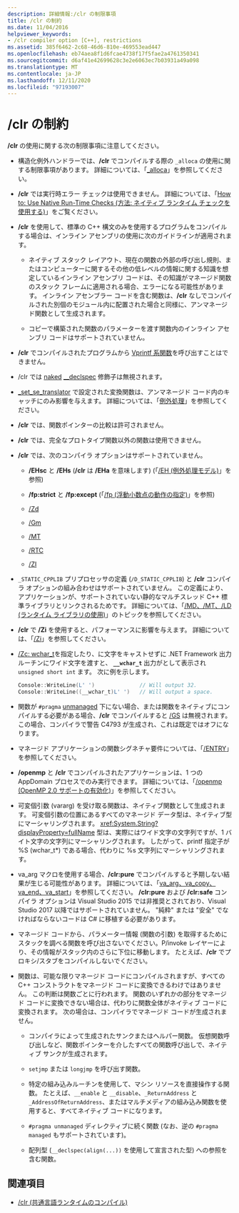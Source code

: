 ```yaml
---
description: 詳細情報:/clr の制限事項
title: /clr の制約
ms.date: 11/04/2016
helpviewer_keywords:
- /clr compiler option [C++], restrictions
ms.assetid: 385f6462-2c68-46d6-810e-469553ead447
ms.openlocfilehash: eb74aea8f1d6fcae4738f17f5fae2a4761350341
ms.sourcegitcommit: d6af41e42699628c3e2e6063ec7b03931a49a098
ms.translationtype: MT
ms.contentlocale: ja-JP
ms.lasthandoff: 12/11/2020
ms.locfileid: "97193007"
---
```

# <a name="clr-restrictions"></a>/clr の制約

**/clr** の使用に関する次の制限事項に注意してください。

- 構造化例外ハンドラーでは、**/clr** でコンパイルする際の `_alloca` の使用に関する制限事項があります。 詳細については、「[_alloca](../../c-runtime-library/reference/alloca.md)」を参照してください。

- **/clr** では実行時エラー チェックは使用できません。 詳細については、「[How to: Use Native Run-Time Checks (方法: ネイティブ ランタイム チェックを使用する)](/visualstudio/debugger/how-to-use-native-run-time-checks)」をご覧ください。

- **/clr** を使用して、標準の C++ 構文のみを使用するプログラムをコンパイルする場合は、インライン アセンブリの使用に次のガイドラインが適用されます。

  - ネイティブ スタック レイアウト、現在の関数の外部の呼び出し規則、またはコンピューターに関するその他の低レベルの情報に関する知識を想定しているインライン アセンブリ コードは、その知識がマネージド関数のスタック フレームに適用される場合、エラーになる可能性があります。 インライン アセンブラー コードを含む関数は、**/clr** なしでコンパイルされた別個のモジュール内に配置された場合と同様に、アンマネージド関数として生成されます。

  - コピーで構築された関数のパラメーターを渡す関数内のインライン アセンブリ コードはサポートされていません。

- **/clr** でコンパイルされたプログラムから [Vprintf 系関数](../../c-runtime-library/vprintf-functions.md)を呼び出すことはできません。

- /clr では [naked](../../cpp/naked-cpp.md) [__declspec](../../cpp/declspec.md) 修飾子は無視されます。

- [_set_se_translator](../../c-runtime-library/reference/set-se-translator.md) で設定された変換関数は、アンマネージド コード内のキャッチにのみ影響を与えます。 詳細については、「[例外処理](../../extensions/exception-handling-cpp-component-extensions.md)」を参照してください。

- **/clr** では、関数ポインターの比較は許可されません。

- **/clr** では、完全なプロトタイプ関数以外の関数は使用できません。

- **/clr** では、次のコンパイラ オプションはサポートされていません。

  - **/EHsc** と **/EHs** (**/clr** は **/EHa** を意味します) (「[/EH (例外処理モデル)](eh-exception-handling-model.md)」を参照)

  - **/fp:strict** と **/fp:except** (「[/fp (浮動小数点の動作の指定)](fp-specify-floating-point-behavior.md)」を参照)

  - [/Zd](z7-zi-zi-debug-information-format.md)

  - [/Gm](gm-enable-minimal-rebuild.md)

  - [/MT](md-mt-ld-use-run-time-library.md)

  - [/RTC](rtc-run-time-error-checks.md)

  - [/ZI](z7-zi-zi-debug-information-format.md)

- `_STATIC_CPPLIB` プリプロセッサの定義 (`/D_STATIC_CPPLIB`) と **/clr** コンパイラ オプションの組み合わせはサポートされていません。 この定義により、アプリケーションが、サポートされていない静的なマルチスレッド C++ 標準ライブラリとリンクされるためです。 詳細については、「[/MD、/MT、/LD (ランタイム ライブラリの使用)](md-mt-ld-use-run-time-library.md)」のトピックを参照してください。

- **/clr** で **/Zi** を使用すると、パフォーマンスに影響を与えます。 詳細については、「[/Zi](z7-zi-zi-debug-information-format.md)」を参照してください。

- [/Zc: wchar_t](zc-wchar-t-wchar-t-is-native-type.md)を指定したり、に文字をキャストせずに .NET Framework 出力ルーチンにワイド文字を渡すと、 **`__wchar_t`** 出力がとして表示され `unsigned short int` ます。 次に例を示します。

    ```cpp
    Console::WriteLine(L' ')              // Will output 32.
    Console::WriteLine((__wchar_t)L' ')   // Will output a space.
    ```

- 関数が `#pragma` [unmanaged](../../preprocessor/managed-unmanaged.md) 下にない場合、または関数をネイティブにコンパイルする必要がある場合、**/clr** でコンパイルすると [/GS](gs-buffer-security-check.md) は無視されます。この場合、コンパイラで警告 C4793 が生成され、これは既定ではオフになります。

- マネージド アプリケーションの関数シグネチャ要件については、「[/ENTRY](entry-entry-point-symbol.md)」を参照してください。

- **/openmp** と **/clr** でコンパイルされたアプリケーションは、1 つの AppDomain プロセスでのみ実行できます。  詳細については、「[/openmp (OpenMP 2.0 サポートの有効化)](openmp-enable-openmp-2-0-support.md)」を参照してください。

- 可変個引数 (vararg) を受け取る関数は、ネイティブ関数として生成されます。 可変個引数の位置にあるすべてのマネージド データ型は、ネイティブ型にマーシャリングされます。 <xref:System.String?displayProperty=fullName> 型は、実際にはワイド文字の文字列ですが、1 バイト文字の文字列にマーシャリングされます。 したがって、printf 指定子が %S (wchar_t*) である場合、代わりに %s 文字列にマーシャリングされます。

- va_arg マクロを使用する場合、**/clr:pure** でコンパイルすると予期しない結果が生じる可能性があります。 詳細については、「[va_arg、va_copy、va_end、va_start](../../c-runtime-library/reference/va-arg-va-copy-va-end-va-start.md)」を参照してください。 **/clr:pure** および **/clr:safe** コンパイラ オプションは Visual Studio 2015 では非推奨とされており、Visual Studio 2017 以降ではサポートされていません。 "純粋" または "安全" でなければならないコードは C# に移植する必要があります。

- マネージド コードから、パラメーター情報 (関数の引数) を取得するためにスタックを調べる関数を呼び出さないでください。P/invoke レイヤーにより、その情報がスタック内のさらに下位に移動します。  たとえば、**/clr** でプロキシ/スタブをコンパイルしないでください。

- 関数は、可能な限りマネージド コードにコンパイルされますが、すべての C++ コンストラクトをマネージド コードに変換できるわけではありません。  この判断は関数ごとに行われます。 関数のいずれかの部分をマネージド コードに変換できない場合は、代わりに関数全体がネイティブ コードに変換されます。 次の場合は、コンパイラでマネージド コードが生成されません。

  - コンパイラによって生成されたサンクまたはヘルパー関数。 仮想関数呼び出しなど、関数ポインターを介したすべての関数呼び出しで、ネイティブ サンクが生成されます。

  - `setjmp` または `longjmp` を呼び出す関数。

  - 特定の組み込みルーチンを使用して、マシン リソースを直接操作する関数。 たとえば、`__enable` と `__disable`、`_ReturnAddress` と `_AddressOfReturnAddress`、またはマルチメディアの組み込み関数を使用すると、すべてネイティブ コードになります。

  - `#pragma unmanaged` ディレクティブに続く関数  (なお、逆の `#pragma managed` もサポートされています)。

  - 配列型 (`__declspec(align(...))` を使用して宣言された型) への参照を含む関数。

## <a name="see-also"></a>関連項目

- [/clr (共通言語ランタイムのコンパイル)](clr-common-language-runtime-compilation.md)
